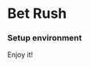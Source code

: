 # Bet Rush
### Setup environment
Enjoy it!

[node.js]:http://nodejs.org
[mongo]:https://docs.mongodb.org/manual/tutorial/install-mongodb-on-os-x/
[http://localhost:3000/]:http://localhost:3000/
